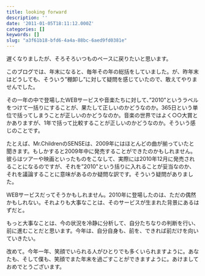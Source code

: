 ```yaml
---
title: looking forward
description: ''
date: '2011-01-05T18:11:12.000Z'
categories: []
keywords: []
slug: "a3f61b18-bfd6-4a4a-88bc-6aed9fd0381e"
---
```

遅くなりましたが、そろそろいつものペースに戻りたいと思います。

このブログでは、年末になると、毎年その年の総括をしていました。が、昨年末はどうしても、そういう”棚卸し”に対して疑問を感じていたので、敢えてやりませんでした。

その一年の中で登場したWEBサービスや音楽たちに対して、”2010"というラベルをつけて一括りにすることが、果たして正しいのかどうなのか。365日という単位で括ってしまうことが正しいのかどうなのか。音楽の世界ではよく○○大賞とかありますが、1年で括って比較することが正しいのかどうなのか。そういう感じのことです。

たとえば、Mr.ChildrenのSENSEは、2009年にはほとんどの曲が揃っていたと聞きます。もしかすると2009年中に発売することができたのかもしれません。彼らはツアーや映画といったものをこなして、実際には2010年12月に発売されることになるのですが、それを”2010"という括りに入れることが妥当なのか、それを議論することに意味があるのか疑問な訳です。そういう疑問がありました。

WEBサービスだってそうかもしれません。2010年に登場したのは、ただの偶然かもしれない。それよりも大事なことは、そのサービスが生まれた背景にあるはずだと。

もっと大事なことは、今の状況を冷静に分析して、自分たちなりの判断を行い、前に進むことだと思います。今年は、自分自身も、前を、できれば前だけを向いていきたい。

改めて。今年一年、笑顔でいられる人がひとりでも多くいられますように。あなたも、そして僕も、笑顔でまた年末を過ごすことができますように。あけましておめでとうございます。